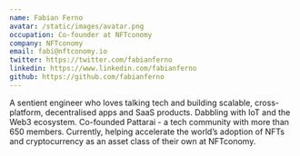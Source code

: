 ```yaml
---
name: Fabian Ferno
avatar: /static/images/avatar.png
occupation: Co-founder at NFTconomy
company: NFTconomy
email: fabi@nftconomy.io
twitter: https://twitter.com/fabianferno
linkedin: https://www.linkedin.com/fabianferno
github: https://github.com/fabianferno
---
```


A sentient engineer who loves talking tech and building scalable, cross-platform, decentralised apps and SaaS products. Dabbling with IoT and the Web3 ecosystem. Co-founded Pattarai - a tech community with more than 650 members. Currently, helping accelerate the world’s adoption of NFTs and cryptocurrency as an asset class of their own at NFTconomy.
